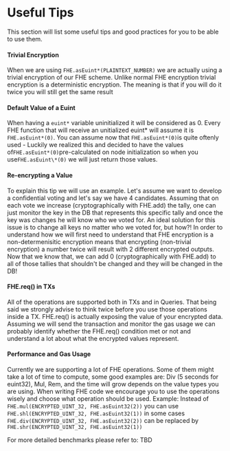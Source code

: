 # Useful Tips

This section will list some useful tips and good practices for you to be able to use them.

#### Trivial Encryption

When we are using `FHE.asEuint*(PLAINTEXT_NUMBER)` we are actually using a trivial encryption of our FHE scheme. Unlike normal FHE encryption trivial encryption is a deterministic encryption. The meaning is that if you will do it twice you will still get the same result

#### Default Value of a Euint

When having a `euint*` variable uninitialized it will be considered as 0. Every FHE function that will receive an unitialized euint* will assume it is `FHE.asEuint*(0)`.
You can assume now that `FHE.asEuint*(0)`is quite oftenly used - Luckily we realized this and decided to have the values of`FHE.asEuint*(0)`pre-calculated on node initialization so when you use`FHE.asEuint\*(0)` we will just return those values.

#### Re-encrypting a Value

To explain this tip we will use an example. Let's assume we want to develop a confidential voting and let's say we have 4 candidates.
Assuming that on each vote we increase (cryptographically with FHE.add) the tally, one can just monitor the key in the DB that represents this specific tally and once the key was changes he will know who we voted for.
An ideal solution for this issue is to change all keys no matter who we voted for, but how?!
In order to understand how we will first need to understand that FHE encryption is a non-determenisitic encryption means that encrypting (non-trivial encryption) a number twice will result with 2 different encrypted outputs.
Now that we know that, we can add 0 (cryptographically with FHE.add) to all of those tallies that shouldn't be changed and they will be changed in the DB!

#### FHE.req() in TXs

All of the operations are supported both in TXs and in Queries. That being said we strongly advise to think twice before you use those operations inside a TX. FHE.req() is actually exposing the value of your encrypted data. Assuming we will send the transaction and monitor the gas usage we can probably identify whether the FHE.req() condition met or not and understand a lot about what the encrypted values represent.

#### Performance and Gas Usage

Currently we are supporting a lot of FHE operations. Some of them might take a lot of time to compute, some good examples are: Div (5 seconds for euint32), Mul, Rem, and the time will grow depends on the value types you are using.
When writing FHE code we encourage you to use the operations wisely and choose what operation should be used.
Example: Instead of `FHE.mul(ENCRYPTED_UINT_32, FHE.asEuint32(2))` you can use `FHE.shl(ENCRYPTED_UINT_32, FHE.asEuint32(1))` in some cases `FHE.div(ENCRYPTED_UINT_32, FHE.asEuint32(2))` can be replaced by `FHE.shr(ENCRYPTED_UINT_32, FHE.asEuint32(1))`

For more detailed benchmarks please refer to: TBD
